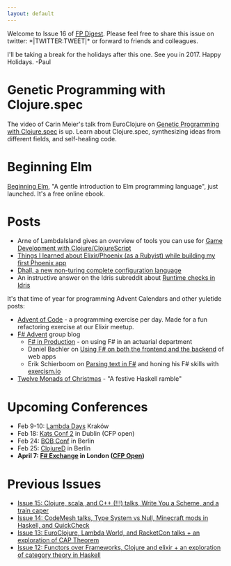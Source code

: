 ```yaml
---
layout: default
---
```

Welcome to Issue 16 of [FP Digest](http://fpdigest.com). Please feel free to share this issue on twitter: \*|TWITTER:TWEET|\* or forward to friends and colleagues.

I'll be taking a break for the holidays after this one. See you in 2017. Happy Holidays. -Paul

Genetic Programming with Clojure.spec
======
The video of Carin Meier's talk from EuroClojure on [Genetic Programming with Clojure.spec](https://www.youtube.com/watch?v=xvk-Gnydn54&feature=youtu.be) is up. Learn about Clojure.spec, synthesizing ideas from different fields, and self-healing code.

Beginning Elm
=============
[Beginning Elm](http://elmprogramming.com/), "A gentle introduction to Elm programming language", just launched. It's a free online ebook.

Posts
=====
* Arne of LambdaIsland gives an overview of tools you can use for [Game Development with Clojure/ClojureScript](https://lambdaisland.com/blog/08-12-2016-game-development-with-clojure-clojurescript)
* [Things I learned about Elixir/Phoenix (as a Rubyist) while building my first Phoenix app](https://devblast.com/b/10-things-i-learned-about-elixir-phoenix)
* [Dhall, a new non-turing complete configuration language](http://www.haskellforall.com/2016/12/dhall-non-turing-complete-configuration.html?m=1)
* An instructive answer on the Idris subreddit about [Runtime checks in Idris](https://www.reddit.com/r/Idris/comments/5gn12s/runtime_checks/)

It's that time of year for programming Advent Calendars and other yuletide posts:

* [Advent of Code](https://adventofcode.com/) - a programming exercise per day. Made for a fun refactoring exercise at our Elixir meetup.
* [F# Advent](https://sergeytihon.wordpress.com/tag/fsadvent/) group blog
  * [F# in Production](http://www.kreutz.us/2016/12/02/f-in-production/) - on using F# in an actuarial department
  * Daniel Bachler on [Using F# on both the frontend and the backend](http://danielbachler.de/2016/12/10/f-sharp-on-the-frontend-and-the-backend.html) of web apps
  * Erik Schierboom on [Parsing text in F#](http://www.erikschierboom.com/2016/12/10/parsing-text-in-fsharp/) and honing his F# skills with [exercism.io](http://exercism.io)
* [Twelve Monads of Christmas](https://medium.com/twelve-days-of-monad) - "A festive Haskell ramble"

Upcoming Conferences
====================
* Feb 9-10: [Lambda Days](http://www.lambdadays.org/lambdadays2017) Kraków
* Feb 18: [Kats Conf 2](http://www.katsconf.com/) in Dublin (CFP open)
* Feb 24: [BOB Conf](http://bobkonf.de/2017/en/) in Berlin
* Feb 25: [ClojureD](http://www.clojured.de/) in Berlin
* **April 7: [F# Exchange](https://skillsmatter.com/conferences/8053-f-sharp-exchange-2017-the-only-conference-in-europe-dedicated-to-f-sharp?#overview) in London ([CFP Open](https://skillsmatter.com/conferences/8053-f-sharp-exchange-2017-the-only-conference-in-europe-dedicated-to-f-sharp?#get_involved))**

Previous Issues
===============
* [Issue 15: Clojure, scala, and C++ (!!!) talks, Write You a Scheme, and a train caper](http://eepurl.com/crNmkD)
* [Issue 14: CodeMesh talks, Type System vs Null, Minecraft mods in Haskell, and QuickCheck](http://eepurl.com/cqF4rD)
* [Issue 13: EuroClojure, Lambda World, and RacketCon talks + an exploration of CAP Theorem](http://eepurl.com/cpz7yX)
* [Issue 12: Functors over Frameworks, Clojure and elixir + an exploration of category theory in Haskell](http://eepurl.com/cowzSH)
